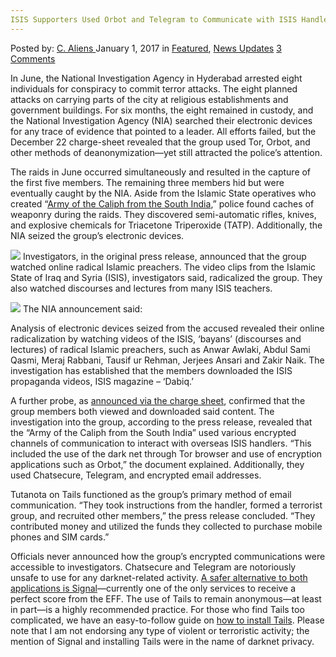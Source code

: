 ```yaml
---
ISIS Supporters Used Orbot and Telegram to Communicate with ISIS Handlers
---
```

<article class="post-listing post-17263 post type-post status-publish format-standard has-post-thumbnail hentry category-deepdot-news category-news-updates tag-communicate tag-handlers tag-isis tag-orbot tag-supporters tag-telegram">
    <div class="post-inner">
        <span>Posted by: <a href="https://www.deepdotweb.com/author/caliens/" title="">C. Aliens </a></span>
    <span>January 1, 2017</span>
    <span>in <a href="https://www.deepdotweb.com/category/deepdot-news/" rel="category tag">Featured</a>, <a href="https://www.deepdotweb.com/category/news-updates/" rel="category tag">News Updates</a></span>
    <span><a href="https://www.deepdotweb.com/2017/01/01/isis-supporters-used-orbot-telegram-communicate-isis-handlers/#comments">3 Comments</a></span>
    </p>
    <div class="clear"></div>
    <div class="entry">
    <p>In June, the National Investigation Agency in Hyderabad arrested eight individuals for conspiracy to commit terror attacks. The eight planned attacks on carrying parts of the city at religious establishments and government buildings. For six months, the eight remained in custody, and the National Investigation Agency (NIA) searched their electronic devices for any trace of evidence that pointed to a leader. All efforts failed, but the December 22 charge-sheet revealed that the group used Tor, Orbot, and other methods of deanonymization—yet still attracted the police’s attention.</p>
    <p>The raids in June occurred simultaneously and resulted in the capture of the first five members. The remaining three members hid but were eventually caught by the NIA. Aside from the Islamic State operatives who created “<a href="http://timesofindia.indiatimes.com/city/hyderabad/nia-files-chargesheet-against-8-is-backers/articleshow/56134588.cms">Army of the Caliph from the South India</a>,” police found caches of weaponry during the raids. They discovered semi-automatic rifles, knives, and explosive chemicals for Triacetone Triperoxide (TATP). Additionally, the NIA seized the group’s electronic devices.</p>
    <p><img class="wp-image-17269 aligncenter" src="https://www.deepdotweb.com/wp-content/uploads/2016/12/word-image-39.jpeg" srcset="https://www.deepdotweb.com/wp-content/uploads/2016/12/word-image-39.jpeg 850w, https://www.deepdotweb.com/wp-content/uploads/2016/12/word-image-39-300x219.jpeg 300w" sizes="(max-width: 850px) 100vw, 850px"/> Investigators, in the original press release, announced that the group watched online radical Islamic preachers. The video clips from the Islamic State of Iraq and Syria (ISIS), investigators said, radicalized the group. They also watched discourses and lectures from many ISIS teachers.</p>
    <p><img class="wp-image-17270 aligncenter" src="https://www.deepdotweb.com/wp-content/uploads/2016/12/word-image-136.png" srcset="https://www.deepdotweb.com/wp-content/uploads/2016/12/word-image-136.png 813w, https://www.deepdotweb.com/wp-content/uploads/2016/12/word-image-136-300x79.png 300w" sizes="(max-width: 813px) 100vw, 813px"/> The NIA announcement said:</p>
    <p>Analysis of electronic devices seized from the accused revealed their online radicalization by watching videos of the ISIS, &#8216;bayans&#8217; (discourses and lectures) of radical Islamic preachers, such as Anwar Awlaki, Abdul Sami Qasmi, Meraj Rabbani, Tausif ur Rehman, Jerjees Ansari and Zakir Naik. The investigation has established that the members downloaded the ISIS propaganda videos, ISIS magazine &#8211; &#8216;Dabiq.&#8217;</p>
    <p>A further probe, as <a href="https://www.scribd.com/document/334959160/NIA-Charge-Sheet">announced via the charge sheet</a>, confirmed that the group members both viewed and downloaded said content. The investigation into the group, according to the press release, revealed that the “Army of the Caliph from the South India” used various encrypted channels of communication to interact with overseas ISIS handlers. “This included the use of the dark net through Tor browser and use of encryption applications such as Orbot,” the document explained. Additionally, they used Chatsecure, Telegram, and encrypted email addresses.</p>
    <p>Tutanota on Tails functioned as the group’s primary method of email communication. “They took instructions from the handler, formed a terrorist group, and recruited other members,” the press release concluded. “They contributed money and utilized the funds they collected to purchase mobile phones and SIM cards.”</p>
    <p>Officials never announced how the group’s encrypted communications were accessible to investigators. Chatsecure and Telegram are notoriously unsafe to use for any darknet-related activity. <a href="https://www.deepdotweb.com/2016/06/22/brief-comparison-secure-messaging-apps/">A safer alternative to both applications is Signal</a>—currently one of the only services to receive a perfect score from the EFF. The use of Tails to remain anonymous—at least in part—is a highly recommended practice. For those who find Tails too complicated, we have an easy-to-follow guide on <a href="https://www.deepdotweb.com/2015/06/05/in-depth-guide-to-tails-persistence/">how to install Tails</a>. Please note that I am not endorsing any type of violent or terroristic activity; the mention of Signal and installing Tails were in the name of darknet privacy.</p>
    </div>
    <span style="display:none"><a href="https://www.deepdotweb.com/tag/communicate/" rel="tag">communicate</a> <a href="https://www.deepdotweb.com/tag/handlers/" rel="tag">handlers</a> <a href="https://www.deepdotweb.com/tag/isis/" rel="tag">isis</a> <a href="https://www.deepdotweb.com/tag/orbot/" rel="tag">orbot</a> <a href="https://www.deepdotweb.com/tag/supporters/" rel="tag">supporters</a> <a href="https://www.deepdotweb.com/tag/telegram/" rel="tag">telegram</a></span> <span style="display:none" class="updated">2017-01-01</span>
    <div style="display:none" class="vcard author" itemprop="author" itemscope itemtype="http://schema.org/Person"><strong class="fn" itemprop="name"><a href="https://www.deepdotweb.com/author/caliens/" title="Posts by C. Aliens" rel="author">C. Aliens</a></strong></div>
    </div>
</article>

